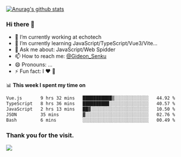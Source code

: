 [![Anurag's github stats](https://github-readme-stats.vercel.app/api?username=gideonsenku)](https://github.com/anuraghazra/github-readme-stats)
### Hi there 👋
- 🔭 I’m currently working at echotech
- 🌱 I’m currently learning JavaScript/TypeScript/Vue3/Vite...
- 💬 Ask me about: JavaScript/Web Spidder 
- 📫 How to reach me: [@Gideon_Senku](https://t.me/Gideon_Senku)
- 😄 Pronouns: ...
- ⚡ Fun fact: I ❤️ 🎵

📊 **This week I spent my time on**
<!--START_SECTION:waka-->

```txt
Vue.js       9 hrs 32 mins   ███████████▒░░░░░░░░░░░░░   44.92 %
TypeScript   8 hrs 36 mins   ██████████░░░░░░░░░░░░░░░   40.57 %
JavaScript   2 hrs 13 mins   ██▓░░░░░░░░░░░░░░░░░░░░░░   10.50 %
JSON         35 mins         ▓░░░░░░░░░░░░░░░░░░░░░░░░   02.76 %
Bash         6 mins          ░░░░░░░░░░░░░░░░░░░░░░░░░   00.49 %
```

<!--END_SECTION:waka-->


### Thank you for the visit.
![](http://profile-counter.glitch.me/gideonsenku/count.svg)
<!--
**GideonSenku/GideonSenku** is a ✨ _special_ ✨ repository because its `README.md` (this file) appears on your GitHub profile.

Here are some ideas to get you started:

- 🔭 I’m currently working on ...
- 🌱 I’m currently learning ...
- 👯 I’m looking to collaborate on ...
- 🤔 I’m looking for help with ...
- 💬 Ask me about ...
- 📫 How to reach me: ...
- 😄 Pronouns: ...
- ⚡ Fun fact: ...
-->
